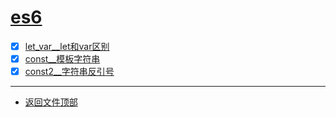 
# [es6](../README.md)

- [x] [let_var__let和var区别](let_var.html)
- [x] [const__模板字符串](const.html)
- [x] [const2__字符串反引号](const2.html)

-----------------

- [返回文件顶部](../README.md)


